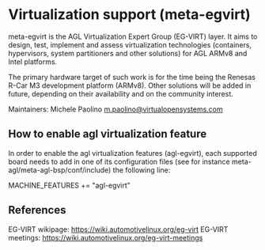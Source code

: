 Virtualization support (meta-egvirt)
======================================================

meta-egvirt is the AGL Virtualization Expert Group (EG-VIRT) layer. It aims to
design, test, implement and assess virtualization technologies (containers,
hypervisors, system partitioners and other solutions) for AGL ARMv8 and Intel
platforms.

The primary hardware target of such work is for the time being the Renesas
R-Car M3 development platform (ARMv8). Other solutions will be added in future,
depending on their availability and on the community interest.

Maintainers:
	Michele Paolino <m.paolino@virtualopensystems.com>


How to enable agl virtualization feature
------------------------------------------------------
In order to enable the agl virtualization features (agl-egvirt),
each supported board needs to add in one of its configuration
files (see for instance meta-agl/meta-agl-bsp/conf/include)
the following line:

MACHINE_FEATURES += "agl-egvirt"

References
------------------------------------------------------
EG-VIRT wikipage:
	https://wiki.automotivelinux.org/eg-virt
EG-VIRT meetings:
	https://wiki.automotivelinux.org/eg-virt-meetings
